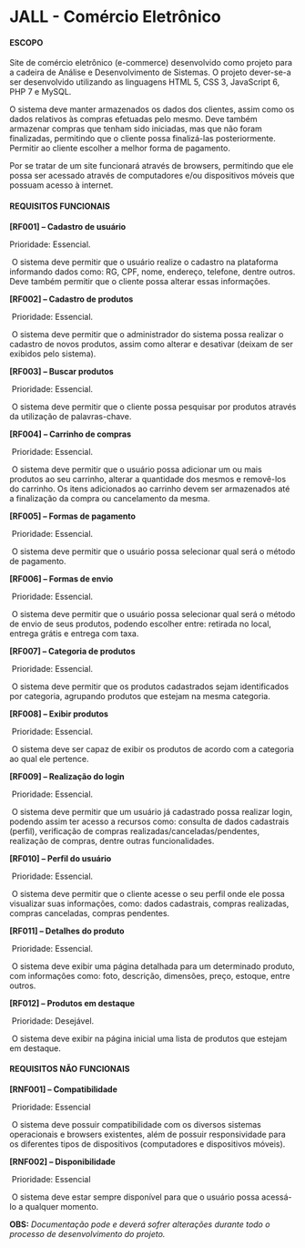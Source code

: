 # JALL - Comércio Eletrônico

#### ESCOPO

Site de comércio eletrônico (e-commerce) desenvolvido como projeto para a cadeira de Análise e Desenvolvimento de Sistemas. O projeto dever-se-a ser desenvolvido utilizando as linguagens HTML 5, CSS 3, JavaScript 6, PHP 7 e MySQL.

O sistema deve manter armazenados os dados dos clientes, assim como os dados relativos às compras efetuadas pelo mesmo. Deve também armazenar compras que tenham sido iniciadas, mas que não foram finalizadas, permitindo que o cliente possa finalizá-las posteriormente. Permitir ao cliente escolher a melhor forma de pagamento.

Por se tratar de um site funcionará através de browsers, permitindo que ele possa ser acessado através de computadores e/ou dispositivos móveis que possuam acesso à internet.

#### REQUISITOS FUNCIONAIS

**[RF001] – Cadastro de usuário**

Prioridade: Essencial.

​	O sistema deve permitir que o usuário realize o cadastro na plataforma informando dados como: RG, CPF, nome, endereço, telefone, dentre outros. Deve também permitir que o cliente possa alterar essas informações.

**[RF002] – Cadastro de produtos**

​	Prioridade: Essencial.

​	O sistema deve permitir que o administrador do sistema possa realizar o cadastro de novos produtos, assim como alterar e desativar (deixam de ser exibidos pelo sistema).

**[RF003] – Buscar produtos**

​	Prioridade: Essencial.

​	O sistema deve permitir que o cliente possa pesquisar por produtos através da utilização de palavras-chave.

**[RF004] – Carrinho de compras**

​	Prioridade: Essencial.

​	O sistema deve permitir que o usuário possa adicionar um ou mais produtos ao seu carrinho, alterar a quantidade dos mesmos e removê-los do carrinho. Os itens adicionados ao carrinho devem ser armazenados até a finalização da compra ou cancelamento da mesma.

**[RF005] – Formas de pagamento**

​	Prioridade: Essencial.

​	O sistema deve permitir que o usuário possa selecionar qual será o método de pagamento.

**[RF006] – Formas de envio**

​	Prioridade: Essencial.

​	O sistema deve permitir que o usuário possa selecionar qual será o método de envio de seus produtos, podendo escolher entre: retirada no local, entrega grátis e entrega com taxa.

**[RF007] – Categoria de produtos**

​	Prioridade: Essencial.

​	O sistema deve permitir que os produtos cadastrados sejam identificados por categoria, agrupando produtos que estejam na mesma categoria.

**[RF008] – Exibir produtos**

​	Prioridade: Essencial.

​	O sistema deve ser capaz de exibir os produtos de acordo com a categoria ao qual ele pertence.

**[RF009] – Realização do login**

​	Prioridade: Essencial.

​	O sistema deve permitir que um usuário já cadastrado possa realizar login, podendo assim ter acesso a recursos como: consulta de dados cadastrais (perfil), verificação de compras realizadas/canceladas/pendentes, realização de compras, dentre outras funcionalidades.

**[RF010] – Perfil do usuário**

​	Prioridade: Essencial.

​	O sistema deve permitir que o cliente acesse o seu perfil onde ele possa visualizar suas informações, como: dados cadastrais, compras realizadas, compras canceladas, compras pendentes.

**[RF011] – Detalhes do produto**

​	Prioridade: Essencial.

​	O sistema deve exibir uma página detalhada para um determinado produto, com informações como: foto, descrição, dimensões, preço, estoque, entre outros.

**[RF012] – Produtos em destaque**

​	Prioridade: Desejável.

​	O sistema deve exibir na página inicial uma lista de produtos que estejam em destaque.

#### REQUISITOS NÃO FUNCIONAIS

**[RNF001] – Compatibilidade**

​	Prioridade: Essencial

​	O sistema deve possuir compatibilidade com os diversos sistemas operacionais e browsers existentes, além de possuir responsividade para os diferentes tipos de dispositivos (computadores e dispositivos móveis).

**[RNF002] – Disponibilidade**

​	Prioridade: Essencial

​	O sistema deve estar sempre disponível para que o usuário possa acessá-lo a qualquer momento.

**OBS:** *Documentação pode e deverá sofrer alterações durante todo o processo de desenvolvimento do projeto.*
